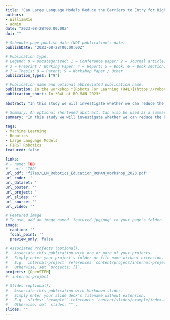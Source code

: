 ```yaml
---
title: "Can Large Language Models Reduce the Barriers to Entry for High School Robotics?"
authors:
- WilliamXie
- admin
date: "2023-08-28T00:00:00Z"
doi: ""

# Schedule page publish date (NOT publication's date).
publishDate: "2023-08-28T00:00:00Z"

# Publication type.
# Legend: 0 = Uncategorized; 1 = Conference paper; 2 = Journal article;
# 3 = Preprint / Working Paper; 4 = Report; 5 = Book; 6 = Book section;
# 7 = Thesis; 8 = Patent; 9 = Workshop Paper / Other
publication_types: ["9"]

# Publication name and optional abbreviated publication name.
publication: In the workshop *[Robots For Learning (R4L)](https://robots4learning.wordpress.com/r4lroman2023/)* at the *[IEEE International Symposium on Robot and Human Interactive Communication (RO-MAN) 2023](https://ro-man2023.org/)*
publication_short: In *R4L at RO-MAN 2023*

abstract: "In this study we will investigate whether we can reduce the barriers to entry for high school robotics through the use of code generation models derived from large language models (LLMs). As such, we aim to raise the abstraction barrier for the development of artificial intelligence algorithms needed to program and control the Romi Robot used in the FIRST Robotics Competition (FRC). To do so we develop a web interface that helps automate the prompt-engineer step and allows students to easily incorporate OpenAI Codex into their workflows. To evaluate the impact of our approach, we will survey students to understand their overall experience and their satisfaction with, and perceived usefulness of, this technology. Additionally we will survey FRC community members to understand the community perception of the importance and equity of programming education within the context of high school robotics. We hope this study helps chart a path towards reduced coding prerequisites for high school robotics."

# Summary. An optional shortened abstract. Can also be used as a summary for an extended abstract or poster etc.
summary: "In this study we will investigate whether we can reduce the barriers to entry for high school robotics through the use of code generation models derived from large language models (LLMs). As such, we aim to raise the abstraction barrier for the development of artificial intelligence algorithms needed to program and control the Romi Robot used in the FIRST Robotics Competition (FRC). To do so we develop a web interface that helps automate the prompt-engineer step and allows students to easily incorporate OpenAI Codex into their workflows."

tags:
- Machine Learning
- Robotics
- Large Language Models
- FIRST Robotics
featured: false

links:
# - name: TBD
#   url: 'TBD'
url_pdf: 'files/LLM_Robotics_Education_ROMAN_Workshop_2023.pdf'
url_code: ''
url_dataset: ''
url_poster: ''
url_project: ''
url_slides: ''
url_source: ''
url_video: ''

# Featured image
# To use, add an image named `featured.jpg/png` to your page's folder. 
image:
  caption: ''
  focal_point: ''
  preview_only: false

# Associated Projects (optional).
#   Associate this publication with one or more of your projects.
#   Simply enter your project's folder or file name without extension.
#   E.g. `internal-project` references `content/project/internal-project/index.md`.
#   Otherwise, set `projects: []`.
projects: [OpenSTEM]
#- internal-project

# Slides (optional).
#   Associate this publication with Markdown slides.
#   Simply enter your slide deck's filename without extension.
#   E.g. `slides: "example"` references `content/slides/example/index.md`.
#   Otherwise, set `slides: ""`.
slides: ""
---
```


<!-- {{% alert note %}}
Click the *Cite* button above to demo the feature to enable visitors to import publication metadata into their reference management software.
{{% /alert %}}

{{% alert note %}}
Click the *Slides* button above to demo Academic's Markdown slides feature.
{{% /alert %}} -->

<!-- Supplementary notes can be added here, including [code and math](https://sourcethemes.com/academic/docs/writing-markdown-latex/). -->

